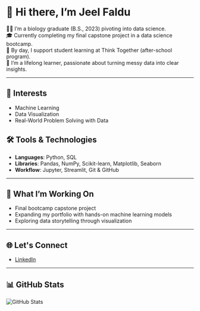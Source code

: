 # 👋 Hi there, I’m Jeel Faldu
👩‍🔬 I’m a biology graduate (B.S., 2023) pivoting into data science.  
🎓 Currently completing my final capstone project in a data science bootcamp.  
🏫 By day, I support student learning at Think Together (after-school program).  
🌱 I’m a lifelong learner, passionate about turning messy data into clear insights.

---

## 🧠 Interests
- Machine Learning
- Data Visualization
- Real-World Problem Solving with Data

## 🛠 Tools & Technologies
- **Languages**: Python, SQL  
- **Libraries**: Pandas, NumPy, Scikit-learn, Matplotlib, Seaborn  
- **Workflow**: Jupyter, Streamlit, Git & GitHub

---

## 📁 What I’m Working On
- Final bootcamp capstone project
- Expanding my portfolio with hands-on machine learning models
- Exploring data storytelling through visualization

---

## 🌐 Let's Connect
- [LinkedIn](www.linkedin.com/in/jeel-faldu-a02255219)

---

## 📊 GitHub Stats
![GitHub Stats](https://github-readme-stats.vercel.app/api?username=jeelfaldu7yourusername&show_icons=true&theme=default)

